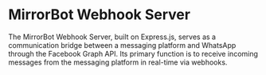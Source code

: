 # MirrorBot Webhook Server

The MirrorBot Webhook Server, built on Express.js, serves as a communication bridge between a messaging platform and WhatsApp through the Facebook Graph API. Its primary function is to receive incoming messages from the messaging platform in real-time via webhooks. 
